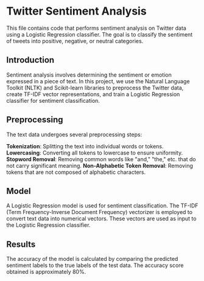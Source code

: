 # Twitter Sentiment Analysis
This file contains code that performs sentiment analysis on Twitter data using a Logistic Regression classifier. The goal is to classify the sentiment of tweets into positive, negative, or neutral categories.

## Introduction
Sentiment analysis involves determining the sentiment or emotion expressed in a piece of text. In this project, we use the Natural Language Toolkit (NLTK) and Scikit-learn libraries to preprocess the Twitter data, create TF-IDF vector representations, and train a Logistic Regression classifier for sentiment classification.

## Preprocessing
The text data undergoes several preprocessing steps:

**Tokenization**: Splitting the text into individual words or tokens.
**Lowercasing**: Converting all tokens to lowercase to ensure uniformity.
**Stopword Removal**: Removing common words like "and," "the," etc. that do not carry significant meaning.
**Non-Alphabetic Token Removal**: Removing tokens that are not composed of alphabetic characters.

## Model
A Logistic Regression model is used for sentiment classification. The TF-IDF (Term Frequency-Inverse Document Frequency) vectorizer is employed to convert text data into numerical vectors. These vectors are used as input to the Logistic Regression classifier.

## Results
The accuracy of the model is calculated by comparing the predicted sentiment labels to the true labels of the test data. The accuracy score obtained is approximately 80%.
